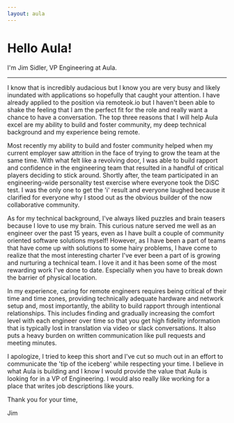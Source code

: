```yaml
---
layout: aula
---
```


Hello Aula!
===========

I'm Jim Sidler, VP Engineering at Aula.

* * *

I know that is incredibly audacious but I know you are very busy and likely inundated with applications so hopefully that caught your attention. I have already applied to the position via remoteok.io but I haven't been able to shake the feeling that I am the perfect fit for the role and really want a chance to have a conversation. The top three reasons that I will help Aula excel are my ability to build and foster community, my deep technical background and my experience being remote.

Most recently my ability to build and foster community helped when my current employer saw attrition in the face of trying to grow the team at the same time. With what felt like a revolving door, I was able to build rapport and confidence in the engineering team that resulted in a handful of critical players deciding to stick around. Shortly after, the team participated in an engineering-wide personality test exercise where everyone took the DiSC test. I was the only one to get the 'i' result and everyone laughed because it clarified for everyone why I stood out as the obvious builder of the now collaborative community.

As for my technical background, I've always liked puzzles and brain teasers because I love to use my brain. This curious nature served me well as an engineer over the past 15 years, even as I have built a couple of community oriented software solutions myself! However, as I have been a part of teams that have come up with solutions to some hairy problems, I have come to realize that the most interesting charter I've ever been a part of is growing and nurturing a technical team. I love it and it has been some of the most rewarding work I've done to date. Especially when you have to break down the barrier of physical location.

In my experience, caring for remote engineers requires being critical of their time and time zones, providing technically adequate hardware and network setup and, most importantly, the ability to build rapport through intentional relationships. This includes finding and gradually increasing the comfort level with each engineer over time so that you get high fidelity information that is typically lost in translation via video or slack conversations. It also puts a heavy burden on written communication like pull requests and meeting minutes.

I apologize, I tried to keep this short and I've cut so much out in an effort to communicate the 'tip of the iceberg' while respecting your time. I believe in what Aula is building and I know I would provide the value that Aula is looking for in a VP of Engineering. I would also really like working for a place that writes job descriptions like yours.

Thank you for your time,

Jim
